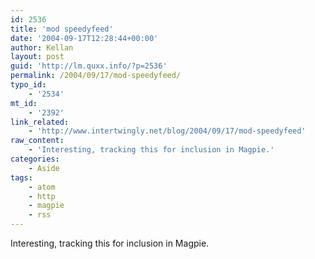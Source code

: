 ```yaml
---
id: 2536
title: 'mod speedyfeed'
date: '2004-09-17T12:28:44+00:00'
author: Kellan
layout: post
guid: 'http://lm.quxx.info/?p=2536'
permalink: /2004/09/17/mod-speedyfeed/
typo_id:
    - '2534'
mt_id:
    - '2392'
link_related:
    - 'http://www.intertwingly.net/blog/2004/09/17/mod-speedyfeed'
raw_content:
    - 'Interesting, tracking this for inclusion in Magpie.'
categories:
    - Aside
tags:
    - atom
    - http
    - magpie
    - rss
---
```


Interesting, tracking this for inclusion in Magpie.